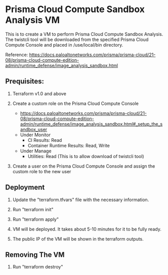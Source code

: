 # Prisma Cloud Compute Sandbox Analysis VM

This is to create a VM to perform Prisma Cloud Compute Sandbox Analysis. The twistcli tool will be downloaded from the specified Prisma Cloud Compute Console and placed in /use/local/bin directory.

Reference: https://docs.paloaltonetworks.com/prisma/prisma-cloud/21-08/prisma-cloud-compute-edition-admin/runtime_defense/image_analysis_sandbox.html


## Prequisites:
1. Terraform v1.0 and above

2. Create a custom role on the Prisma Cloud Compute Console
    - https://docs.paloaltonetworks.com/prisma/prisma-cloud/21-08/prisma-cloud-compute-edition-admin/runtime_defense/image_analysis_sandbox.html#_setup_the_sandbox_user
    - Under Monitor
        - CI Results: Read
        - Container Runtime Results: Read, Write
    - Under Manage
        - Utilities: Read  (This is to allow download of twistcli tool)

3. Create a user on the Prisma Cloud Compute Console and assign the custom role to the new user



## Deployment
1. Update the "terraform.tfvars" file with the necessary information.

2. Run "terraform init"

3. Run "terraform apply"

4. VM will be deployed. It takes about 5-10 minutes for it to be fully ready.

5. The public IP of the VM will be shown in the terraform outputs.



## Removing The VM

1. Run "terraform destroy"